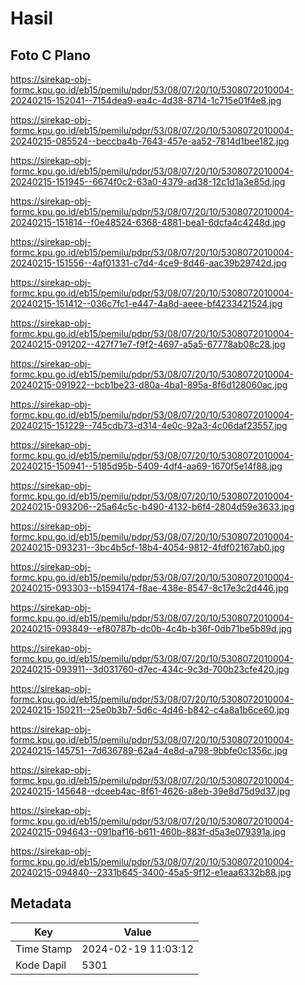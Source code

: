 # Hasil

## Foto C Plano

https://sirekap-obj-formc.kpu.go.id/eb15/pemilu/pdpr/53/08/07/20/10/5308072010004-20240215-152041--7154dea9-ea4c-4d38-8714-1c715e01f4e8.jpg

https://sirekap-obj-formc.kpu.go.id/eb15/pemilu/pdpr/53/08/07/20/10/5308072010004-20240215-085524--beccba4b-7643-457e-aa52-7814d1bee182.jpg

https://sirekap-obj-formc.kpu.go.id/eb15/pemilu/pdpr/53/08/07/20/10/5308072010004-20240215-151945--6674f0c2-63a0-4379-ad38-12c1d1a3e85d.jpg

https://sirekap-obj-formc.kpu.go.id/eb15/pemilu/pdpr/53/08/07/20/10/5308072010004-20240215-151814--f0e48524-6368-4881-bea1-6dcfa4c4248d.jpg

https://sirekap-obj-formc.kpu.go.id/eb15/pemilu/pdpr/53/08/07/20/10/5308072010004-20240215-151556--4af01331-c7d4-4ce9-8d46-aac39b29742d.jpg

https://sirekap-obj-formc.kpu.go.id/eb15/pemilu/pdpr/53/08/07/20/10/5308072010004-20240215-151412--036c7fc1-e447-4a8d-aeee-bf4233421524.jpg

https://sirekap-obj-formc.kpu.go.id/eb15/pemilu/pdpr/53/08/07/20/10/5308072010004-20240215-091202--427f71e7-f9f2-4697-a5a5-67778ab08c28.jpg

https://sirekap-obj-formc.kpu.go.id/eb15/pemilu/pdpr/53/08/07/20/10/5308072010004-20240215-091922--bcb1be23-d80a-4ba1-895a-8f6d128060ac.jpg

https://sirekap-obj-formc.kpu.go.id/eb15/pemilu/pdpr/53/08/07/20/10/5308072010004-20240215-151229--745cdb73-d314-4e0c-92a3-4c06daf23557.jpg

https://sirekap-obj-formc.kpu.go.id/eb15/pemilu/pdpr/53/08/07/20/10/5308072010004-20240215-150941--5185d95b-5409-4df4-aa69-1670f5e14f88.jpg

https://sirekap-obj-formc.kpu.go.id/eb15/pemilu/pdpr/53/08/07/20/10/5308072010004-20240215-093206--25a64c5c-b490-4132-b6f4-2804d59e3633.jpg

https://sirekap-obj-formc.kpu.go.id/eb15/pemilu/pdpr/53/08/07/20/10/5308072010004-20240215-093231--3bc4b5cf-18b4-4054-9812-4fdf02167ab0.jpg

https://sirekap-obj-formc.kpu.go.id/eb15/pemilu/pdpr/53/08/07/20/10/5308072010004-20240215-093303--b1594174-f8ae-438e-8547-8c17e3c2d446.jpg

https://sirekap-obj-formc.kpu.go.id/eb15/pemilu/pdpr/53/08/07/20/10/5308072010004-20240215-093849--ef80787b-dc0b-4c4b-b36f-0db71be5b89d.jpg

https://sirekap-obj-formc.kpu.go.id/eb15/pemilu/pdpr/53/08/07/20/10/5308072010004-20240215-093911--3d031760-d7ec-434c-9c3d-700b23cfe420.jpg

https://sirekap-obj-formc.kpu.go.id/eb15/pemilu/pdpr/53/08/07/20/10/5308072010004-20240215-150211--25e0b3b7-5d6c-4d46-b842-c4a8a1b6ce60.jpg

https://sirekap-obj-formc.kpu.go.id/eb15/pemilu/pdpr/53/08/07/20/10/5308072010004-20240215-145751--7d636789-62a4-4e8d-a798-9bbfe0c1356c.jpg

https://sirekap-obj-formc.kpu.go.id/eb15/pemilu/pdpr/53/08/07/20/10/5308072010004-20240215-145648--dceeb4ac-8f61-4626-a8eb-39e8d75d9d37.jpg

https://sirekap-obj-formc.kpu.go.id/eb15/pemilu/pdpr/53/08/07/20/10/5308072010004-20240215-094643--091baf16-b611-460b-883f-d5a3e079391a.jpg

https://sirekap-obj-formc.kpu.go.id/eb15/pemilu/pdpr/53/08/07/20/10/5308072010004-20240215-094840--2331b645-3400-45a5-9f12-e1eaa6332b88.jpg


## Metadata

| Key        | Value               |
| ---------- | ------------------- |
| Time Stamp | 2024-02-19 11:03:12 |
| Kode Dapil | 5301                |



